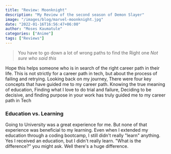 ```yaml
---
title: "Review: Moonknight"
description: "My Review of the second season of Demon Slayer"
image: "/images/blog/marvel-moonknight.jpg"
date: "2022-01-16T16:56:47+06:00"
author: "Moses Kaumatule"
categories: ["Anime"]
tags: ["Reviews"]
---
```

> You have to go down a lot of wrong paths to find the Right one
<cite>Not sure who said this</cite>

Hope this helps someone who is in search of the right career path in their life. This is not strictly for a career path in tech, but about the process of failing and retrying. Looking back on my journey, There were four key concepts that have guided me to my career path. Knowing the true meaning of education, Finding what I love to do trial and failure, Deciding to be decisive, and finding purpose in your work has truly guided me to my career path in Tech

### Education vs. Learning 
Going to University was a great experience for me. But none of that experience was beneficial to my learning. Even when I extended my education through a coding bootcamp, I still didn't really "learn" anything. Yes I received an education, but I didn't really learn. "What is the difference?" you might ask. Well there's a huge difference. 

